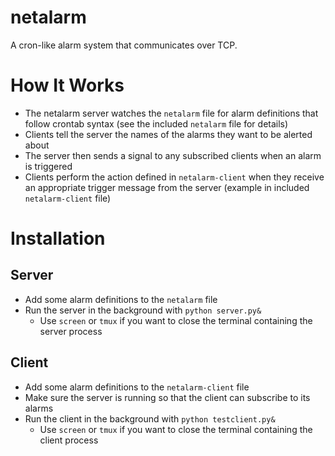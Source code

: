 netalarm
========

A cron-like alarm system that communicates over TCP.

How It Works
============

* The netalarm server watches the ```netalarm``` file for alarm definitions that follow crontab syntax (see the included ```netalarm``` file for details)
* Clients tell the server the names of the alarms they want to be alerted about
* The server then sends a signal to any subscribed clients when an alarm is triggered
* Clients perform the action defined in ```netalarm-client``` when they receive an appropriate trigger message from the server (example in included ```netalarm-client``` file)

Installation
============

Server
------
* Add some alarm definitions to the ```netalarm``` file
* Run the server in the background with ```python server.py&```
  * Use ```screen``` or ```tmux``` if you want to close the terminal containing the server process

Client
------
* Add some alarm definitions to the ```netalarm-client``` file
* Make sure the server is running so that the client can subscribe to its alarms
* Run the client in the background with ```python testclient.py&```
  * Use ```screen``` or ```tmux``` if you want to close the terminal containing the client process
